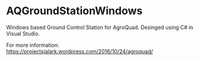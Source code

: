 # AQGroundStationWindows

Windows based Ground Control Station for AgroQuad. Desinged using C# in Visual Studio. 

For more information: https://projectsjalark.wordpress.com/2016/10/24/agroquad/

